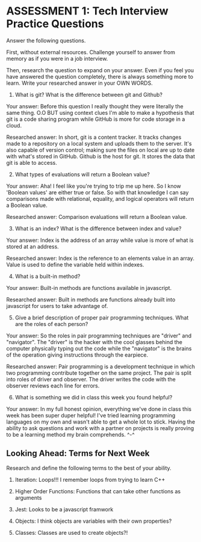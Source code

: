 # ASSESSMENT 1: Tech Interview Practice Questions
Answer the following questions.

First, without external resources. Challenge yourself to answer from memory as if you were in a job interview.

Then, research the question to expand on your answer. Even if you feel you have answered the question completely, there is always something more to learn. Write your researched answer in your OWN WORDS.

1. What is git? What is the difference between git and Github?

  Your answer: Before this question I really thought they were literally the same thing. O.O BUT using context clues I'm able to make a hypothesis that git is a code sharing program while GitHub is more for code storage in a cloud.

  Researched answer: In short, git is a content tracker. It tracks changes made to a repository on a local system and uploads them to the server. It's also capable of version control; making sure the files on local are up to date with what's stored in GitHub. Github is the host for git. It stores the data that git is able to access.



2. What types of evaluations will return a Boolean value?

  Your answer: Aha! I feel like you're trying to trip me up here. So I know 'Boolean values' are either true or false. So with that knowledge I can say comparisons made with relational, equality, and logical operators will return a Boolean value.

  Researched answer: Comparison evaluations will return a Boolean value.



3. What is an index? What is the difference between index and value?

  Your answer: Index is the address of an array while value is more of what is stored at an address.

  Researched answer: Index is the reference to an elements value in an array. Value is used to define the variable held within indexes.
<!--My google search history thought I wanted Index Funds for this question Lol-->


4. What is a built-in method?

  Your answer: Built-in methods are functions available in javascript.

  Researched answer: Built in methods are functions already built into javascript for users to take advantage of.



5. Give a brief description of proper pair programming techniques. What are the roles of each person?

  Your answer: So the roles in pair programming techniques are "driver" and "navigator". The "driver" is the hacker with the cool glasses behind the computer physically typing out the code while the "navigator" is the brains of the operation giving instructions through the earpiece.

  Researched answer: Pair programming is a development technique in which two programming contribute together on the same project. The pair is split into roles of driver and observer. The driver writes the code with the observer reviews each line for errors.



6. What is something we did in class this week you found helpful?  

  Your answer: In my full honest opinion, everything we've done in class this week has been super duper helpful! I've tried learning programming languages on my own and wasn't able to get a whole lot to stick. Having the ability to ask questions and work with a partner on projects is really proving to be a learning method my brain comprehends. ^-^



## Looking Ahead: Terms for Next Week

Research and define the following terms to the best of your ability.

1. Iteration: Loops!!! I remember loops from trying to learn C++

2. Higher Order Functions: Functions that can take other functions as arguments

3. Jest: Looks to be a javascript framwork
<!-- Eww its owned by facebook -->
<!-- I'M KIDDING I USE INSTAGRAM AND OCULUS QUEST EVERYDAY -->

4. Objects: I think objects are variables with their own properties?
<!-- I swear I'm researching these! -->

5. Classes: Classes are used to create objects?!
<!-- I like this. I'm very very excited for these!! -->

